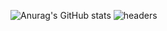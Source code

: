 ![Anurag's GitHub stats](https://github-readme-stats.vercel.app/api?username=anuraghazra&show_icons=true&theme=radical)
![headers](https://github.com/egorkis/eugeny/blob/main/5u2fwe.gif)

